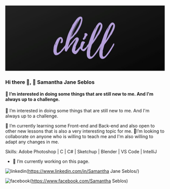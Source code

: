 

![](https://github.com/SammyJaneBS/SammyJaneBS/blob/main/Banner.jpg)

### Hi there 👋,  👋  Samantha Jane Seblos
#### 👀 I’m interested in doing some things that are still new to me. And I'm always up to a challenge.
👀 I’m interested in doing some things that are still new to me. And I'm always up to a challenge.

🌱 I’m currently learning some Front-end and Back-end and also open to other new lessons that is also a very interesting topic for me.
💞️I’m looking to collaborate on anyone who is willing to teach me and I'm also willing to adapt any changes in me. 

Skills: Adobe Photoshop | C | C# | Sketchup | Blender | VS Code | IntelliJ

- 🔭 I’m currently working on this page. 


<img src='https://cdn.jsdelivr.net/npm/simple-icons@3.0.1/icons/linkedin.svg' alt='linkedin' height='40'>(https://www.linkedin.com/in/Samantha Jane Seblos/)  

<img src='https://cdn.jsdelivr.net/npm/simple-icons@3.0.1/icons/facebook.svg' alt='facebook' height='40'>(https://www.facebook.com/Samantha Seblos)  


